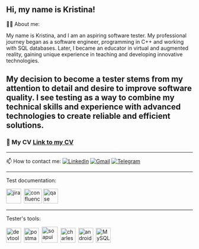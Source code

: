 ## Hi, my name is Kristina!

👨‍💻 About me:

My name is Kristina, and I am an aspiring software tester. My professional journey began as a software engineer, programming in C++ and working with SQL databases. Later, I became an educator in virtual and augmented reality, gaining unique experience in teaching and developing innovative technologies.

My decision to become a tester stems from my attention to detail and desire to improve software quality. I see testing as a way to combine my technical skills and experience with advanced technologies to create reliable and efficient solutions.
---
### 📃 My CV [Link to my CV](https://drive.google.com/file/d/1f-6sR-G_rWi7ETvSiYSY5RcE4FIR9yfU/view?usp=drive_link)
---
📫 How to contact me: [![Linkedin](https://img.shields.io/badge/-@shakhvorostova-blue?style=for-the-badge&logo=Linkedin)](www.linkedin.com/in/kristina-shakhvorostova) [![Gmail](https://img.shields.io/badge/-Gmail-red?style=for-the-badge&logo=Gmail&logoColor=ffffff)](kristina@dipteam.com) [![Telegram](https://img.shields.io/badge/-Telegram-blue?style=for-the-badge&logo=Telegram&logoColor=ffffff)](https://t.me/PayPinki)

---

Test documentation:
<div>
  <img src="https://cdn.jsdelivr.net/gh/devicons/devicon/icons/jira/jira-original.svg" title="jira" alt="jira" width="40" height="40"/>&nbsp
  <img width="48" height="40" src="https://img.icons8.com/fluency/40/confluence.png" title="confluence" alt="confluence"/>
  <img src="https://luna1.co/eb0187.png" title="qase" alt="qase" width="40" height="40"/>&nbsp
 </div>

---

Tester's tools:
  <div>
    <img src="https://d33wubrfki0l68.cloudfront.net/38b5c953a4667366685d55db55d057c86db1fc54/a0fdc/static/acae6b24d940347661ca901ea07f47c1/chrome-dev-logo-icon.png" title="devtools" alt="devtools" width="40" height="40"/>&nbsp
    <img src="https://www.vectorlogo.zone/logos/getpostman/getpostman-icon.svg" title="postman" alt="postman" width="40" height="40"/>&nbsp
    <img src="https://static0.smartbear.co/smartbearbrand/media/images/home/soapui-icon.svg" title="soapui" alt="soapui" width="43" height="43"/>&nbsp
    <img src="https://cdn.icon-icons.com/icons2/3053/PNG/512/charles_proxy_macos_bigsur_icon_190302.png" title="charles-proxy" alt="charles-proxy" width="40" height="40"/>&nbsp
    <img src="https://cdn.jsdelivr.net/gh/devicons/devicon/icons/androidstudio/androidstudio-original.svg" title="android-studio" alt="android-studio" width="40" height="40"/>&nbsp
    <img src="https://www.vectorlogo.zone/logos/mysql/mysql-official.svg" title="MySQL" alt="MySQL" width="40" height="40"/>&nbsp
</div>

